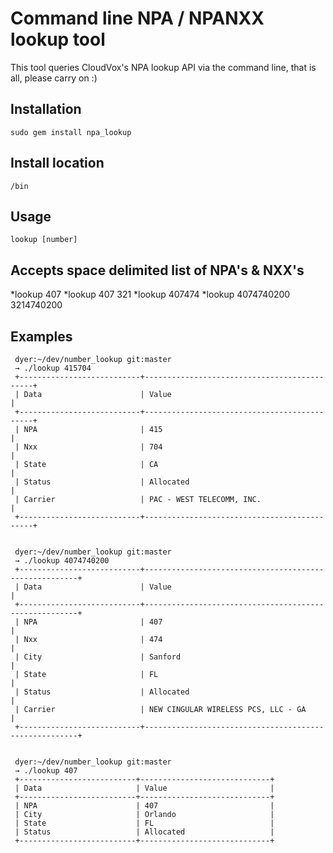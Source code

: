 # Command line NPA / NPANXX lookup tool

 This tool queries CloudVox's NPA lookup API via the command line, that is all, please carry on :)


## Installation
    sudo gem install npa_lookup

## Install location 
    /bin
	
## Usage
    lookup [number]

## Accepts space delimited list of NPA's & NXX's
   *lookup 407
   *lookup 407 321
   *lookup 407474
   *lookup 4074740200 3214740200

## Examples

     dyer:~/dev/number_lookup git:master 
     → ./lookup 415704
     +---------------------------+---------------------------------------------+
     | Data                      | Value                                       |
     +---------------------------+---------------------------------------------+
     | NPA                       | 415                                         |
     | Nxx                       | 704                                         |
     | State                     | CA                                          |
     | Status                    | Allocated                                   |
     | Carrier                   | PAC - WEST TELECOMM, INC.                   |
     +---------------------------+---------------------------------------------+

     
     dyer:~/dev/number_lookup git:master 
     → ./lookup 4074740200
     +---------------------------+-------------------------------------------------------+
     | Data                      | Value                                                 |
     +---------------------------+-------------------------------------------------------+
     | NPA                       | 407                                                   |
     | Nxx                       | 474                                                   |
     | City                      | Sanford                                               |
     | State                     | FL                                                    |
     | Status                    | Allocated                                             |
     | Carrier                   | NEW CINGULAR WIRELESS PCS, LLC - GA                   |
     +---------------------------+-------------------------------------------------------+
     
     
     dyer:~/dev/number_lookup git:master 
     → ./lookup 407
     +--------------------------+-----------------------------+
     | Data                     | Value                       |
     +--------------------------+-----------------------------+
     | NPA                      | 407                         |
     | City                     | Orlando                     |
     | State                    | FL                          |
     | Status                   | Allocated                   |
     +--------------------------+-----------------------------+

